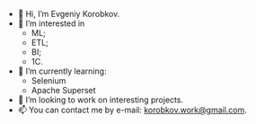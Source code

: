 - 👋 Hi, I’m Evgeniy Korobkov.
- 👀 I’m interested in 
    + ML;
    + ETL;
    + BI;
    + 1C.
- 🌱 I’m currently learning:
    + Selenium
    + Apache Superset
- 💞️ I’m looking to work on interesting projects.
- 📫 You can contact me by e-mail: korobkov.work@gmail.com.

<!---
e-korobkov/e-korobkov is a ✨ special ✨ repository because its `README.md` (this file) appears on your GitHub profile.
You can click the Preview link to take a look at your changes.
--->
